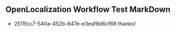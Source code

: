 ## OpenLocalization Workflow Test MarkDown
* 2511fcc7-540a-452b-847e-e3eaf8d6cf68 thanks!

<!--HONumber=Aug16_HO1-->


